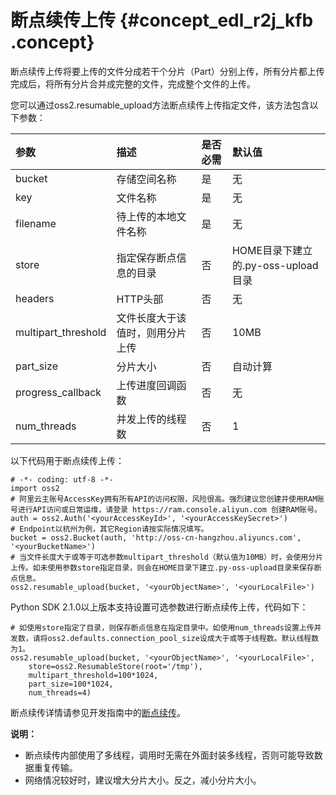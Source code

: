 # 断点续传上传 {#concept_edl_r2j_kfb .concept}

断点续传上传将要上传的文件分成若干个分片（Part）分别上传，所有分片都上传完成后，将所有分片合并成完整的文件，完成整个文件的上传。

您可以通过oss2.resumable\_upload方法断点续传上传指定文件，该方法包含以下参数：

|参数|描述|是否必需|默认值|
|:-|:-|:---|:--|
|bucket|存储空间名称|是|无|
|key|文件名称|是|无|
|filename|待上传的本地文件名称|是|无|
|store|指定保存断点信息的目录|否|HOME目录下建立的.py-oss-upload目录|
|headers|HTTP头部|否|无|
|multipart\_threshold|文件长度大于该值时，则用分片上传|否|10MB|
|part\_size|分片大小|否|自动计算|
|progress\_callback|上传进度回调函数|否|无|
|num\_threads|并发上传的线程数|否|1|

以下代码用于断点续传上传：

```
# -*- coding: utf-8 -*-
import oss2
# 阿里云主账号AccessKey拥有所有API的访问权限，风险很高。强烈建议您创建并使用RAM账号进行API访问或日常运维，请登录 https://ram.console.aliyun.com 创建RAM账号。
auth = oss2.Auth('<yourAccessKeyId>', '<yourAccessKeySecret>')
# Endpoint以杭州为例，其它Region请按实际情况填写。
bucket = oss2.Bucket(auth, 'http://oss-cn-hangzhou.aliyuncs.com', '<yourBucketName>')
# 当文件长度大于或等于可选参数multipart_threshold（默认值为10MB）时，会使用分片上传。如未使用参数store指定目录，则会在HOME目录下建立.py-oss-upload目录来保存断点信息。
oss2.resumable_upload(bucket, '<yourObjectName>', '<yourLocalFile>')
```

Python SDK 2.1.0以上版本支持设置可选参数进行断点续传上传，代码如下：

```
# 如使用store指定了目录，则保存断点信息在指定目录中。如使用num_threads设置上传并发数，请将oss2.defaults.connection_pool_size设成大于或等于线程数。默认线程数为1。
oss2.resumable_upload(bucket, '<yourObjectName>', '<yourLocalFile>',
    store=oss2.ResumableStore(root='/tmp'),
    multipart_threshold=100*1024,
    part_size=100*1024,
    num_threads=4)
```

断点续传详情请参见开发指南中的[断点续传](../../../../../cn.zh-CN/开发指南/上传文件（Object）/分片上传和断点续传.md#)。

**说明：** 

-   断点续传内部使用了多线程，调用时无需在外面封装多线程，否则可能导致数据重复传输。
-   网络情况较好时，建议增大分片大小。反之，减小分片大小。

